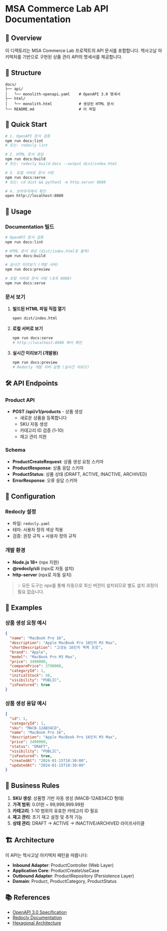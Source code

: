 # MSA Commerce Lab API Documentation

## 📖 Overview

이 디렉토리는 MSA Commerce Lab 프로젝트의 API 문서를 포함합니다.
헥사고날 아키텍처를 기반으로 구현된 상품 관리 API의 명세서를 제공합니다.

## 📁 Structure

```
docs/
├── api/
│   └── monolith-openapi.yaml    # OpenAPI 3.0 명세서
├── html/
│   └── monolith.html            # 생성된 HTML 문서
└── README.md                    # 이 파일
```

## 🚀 Quick Start

```bash
# 1. OpenAPI 문서 검증
npm run docs:lint
# 또는: redocly lint

# 2. HTML 문서 생성
npm run docs:build
# 또는: redocly build-docs --output dist/index.html

# 3. 로컬 서버로 문서 서빙
npm run docs:serve
# 또는: cd dist && python3 -m http.server 8080

# 4. 브라우저에서 확인
open http://localhost:8080
```

## 🚀 Usage

### Documentation 빌드

```bash
# OpenAPI 문서 검증
npm run docs:lint

# HTML 문서 생성 (dist/index.html로 출력)
npm run docs:build

# 실시간 미리보기 (개발 서버)
npm run docs:preview

# 로컬 서버로 문서 서빙 (포트 8080)
npm run docs:serve
```

### 문서 보기

1. **빌드된 HTML 파일 직접 열기**
   ```bash
   open dist/index.html
   ```

2. **로컬 서버로 보기**
   ```bash
   npm run docs:serve
   # http://localhost:8080 에서 확인
   ```

3. **실시간 미리보기 (개발용)**
   ```bash
   npm run docs:preview
   # Redocly 개발 서버 실행 (실시간 리로드)
   ```

## 🛠 API Endpoints

### Product API

- **POST /api/v1/products** - 상품 생성
    - 새로운 상품을 등록합니다
    - SKU 자동 생성
    - 카테고리 ID 검증 (1-10)
    - 재고 관리 지원

### Schema

- **ProductCreateRequest**: 상품 생성 요청 스키마
- **ProductResponse**: 상품 응답 스키마
- **ProductStatus**: 상품 상태 (DRAFT, ACTIVE, INACTIVE, ARCHIVED)
- **ErrorResponse**: 오류 응답 스키마

## 🔧 Configuration

### Redocly 설정

- 파일: `redocly.yaml`
- 테마: 사용자 정의 색상 적용
- 검증: 권장 규칙 + 사용자 정의 규칙

### 개발 환경

- **Node.js 18+** (npx 지원)
- **@redocly/cli** (npx로 자동 설치)
- **http-server** (npx로 자동 설치)

> 💡 모든 도구는 npx를 통해 자동으로 최신 버전이 설치되므로 별도 설치 과정이 필요 없습니다.

## 📝 Examples

### 상품 생성 요청 예시

```json
{
  "name": "MacBook Pro 16",
  "description": "Apple MacBook Pro 16인치 M3 Max",
  "shortDescription": "고성능 16인치 맥북 프로",
  "brand": "Apple",
  "model": "MacBook Pro M3 Max",
  "price": 3490000,
  "comparePrice": 3790000,
  "categoryId": 1,
  "initialStock": 50,
  "visibility": "PUBLIC",
  "isFeatured": true
}
```

### 상품 생성 응답 예시

```json
{
  "id": 1,
  "categoryId": 1,
  "sku": "MACB-12AB34CD",
  "name": "MacBook Pro 16",
  "description": "Apple MacBook Pro 16인치 M3 Max",
  "price": 3490000,
  "status": "DRAFT",
  "visibility": "PUBLIC",
  "isFeatured": true,
  "createdAt": "2024-01-15T10:30:00",
  "updatedAt": "2024-01-15T10:30:00"
}
```

## 🎯 Business Rules

1. **SKU 생성**: 상품명 기반 자동 생성 (MACB-12AB34CD 형태)
2. **가격 범위**: 0.01원 ~ 99,999,999.99원
3. **카테고리**: 1-10 범위의 유효한 카테고리 ID 필요
4. **재고 관리**: 초기 재고 설정 및 추적 기능
5. **상태 관리**: DRAFT → ACTIVE → INACTIVE/ARCHIVED 라이프사이클

## 🏗 Architecture

이 API는 헥사고날 아키텍처 패턴을 따릅니다:

- **Inbound Adapter**: ProductController (Web Layer)
- **Application Core**: ProductCreateUseCase
- **Outbound Adapter**: ProductRepository (Persistence Layer)
- **Domain**: Product, ProductCategory, ProductStatus

## 📚 References

- [OpenAPI 3.0 Specification](https://swagger.io/specification/)
- [Redocly Documentation](https://redocly.com/docs/)
- [Hexagonal Architecture](https://alistair.cockburn.us/hexagonal-architecture/)
